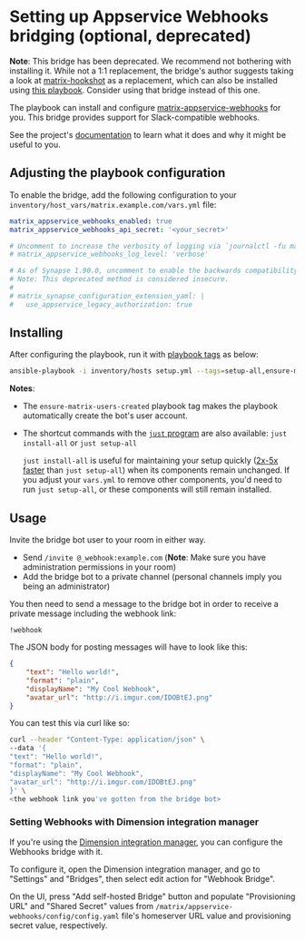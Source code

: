 <!--
SPDX-FileCopyrightText: 2020 MDAD Team and contributors

SPDX-License-Identifier: AGPL-3.0-or-later
-->

# Setting up Appservice Webhooks bridging (optional, deprecated)

**Note**: This bridge has been deprecated. We recommend not bothering with installing it. While not a 1:1 replacement, the bridge's author suggests taking a look at [matrix-hookshot](https://github.com/matrix-org/matrix-hookshot) as a replacement, which can also be installed using [this playbook](configuring-playbook-bridge-hookshot.md). Consider using that bridge instead of this one.

The playbook can install and configure [matrix-appservice-webhooks](https://github.com/turt2live/matrix-appservice-webhooks) for you. This bridge provides support for Slack-compatible webhooks.

See the project's [documentation](https://github.com/turt2live/matrix-appservice-webhooks/blob/master/README.md) to learn what it does and why it might be useful to you.

## Adjusting the playbook configuration

To enable the bridge, add the following configuration to your `inventory/host_vars/matrix.example.com/vars.yml` file:

```yaml
matrix_appservice_webhooks_enabled: true
matrix_appservice_webhooks_api_secret: '<your_secret>'

# Uncomment to increase the verbosity of logging via `journalctl -fu matrix-appservice-webhooks.service`
# matrix_appservice_webhooks_log_level: 'verbose'

# As of Synapse 1.90.0, uncomment to enable the backwards compatibility (https://matrix-org.github.io/synapse/latest/upgrade#upgrading-to-v1900) that this bridge needs.
# Note: This deprecated method is considered insecure.
#
# matrix_synapse_configuration_extension_yaml: |
#   use_appservice_legacy_authorization: true
```

## Installing

After configuring the playbook, run it with [playbook tags](playbook-tags.md) as below:

<!-- NOTE: let this conservative command run (instead of install-all) to make it clear that failure of the command means something is clearly broken. -->
```sh
ansible-playbook -i inventory/hosts setup.yml --tags=setup-all,ensure-matrix-users-created,start
```

**Notes**:

- The `ensure-matrix-users-created` playbook tag makes the playbook automatically create the bot's user account.

- The shortcut commands with the [`just` program](just.md) are also available: `just install-all` or `just setup-all`

  `just install-all` is useful for maintaining your setup quickly ([2x-5x faster](../CHANGELOG.md#2x-5x-performance-improvements-in-playbook-runtime) than `just setup-all`) when its components remain unchanged. If you adjust your `vars.yml` to remove other components, you'd need to run `just setup-all`, or these components will still remain installed.

## Usage

Invite the bridge bot user to your room in either way.

- Send `/invite @_webhook:example.com` (**Note**: Make sure you have administration permissions in your room)
- Add the bridge bot to a private channel (personal channels imply you being an administrator)

You then need to send a message to the bridge bot in order to receive a private message including the webhook link:

```
!webhook
```

The JSON body for posting messages will have to look like this:

```json
{
    "text": "Hello world!",
    "format": "plain",
    "displayName": "My Cool Webhook",
    "avatar_url": "http://i.imgur.com/IDOBtEJ.png"
}
```

You can test this via curl like so:

```sh
curl --header "Content-Type: application/json" \
--data '{
"text": "Hello world!",
"format": "plain",
"displayName": "My Cool Webhook",
"avatar_url": "http://i.imgur.com/IDOBtEJ.png"
}' \
<the webhook link you've gotten from the bridge bot>
```

### Setting Webhooks with Dimension integration manager

If you're using the [Dimension integration manager](configuring-playbook-dimension.md), you can configure the Webhooks bridge with it.

To configure it, open the Dimension integration manager, and go to "Settings" and "Bridges", then select edit action for "Webhook Bridge".

On the UI, press "Add self-hosted Bridge" button and populate "Provisioning URL"  and "Shared Secret" values from `/matrix/appservice-webhooks/config/config.yaml` file's homeserver URL value and provisioning secret value, respectively.
